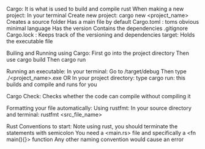 Cargo: It is what is used to build and compile rust
When making a new project:
    In your terminal
        Create new project: cargo new <project_name>
    Creates
        a source folder
            Has a main file by default
        Cargo.toml : toms obvious minimal language
            Has the version
            Contains the dependencies
        .gitignore
        Cargo.lock : Keeps track of the versioning and dependencies
        target: Holds the executable file

Builing and Running using Cargo:
    First go into the project directory
    Then use cargo build
    Then cargo run

Running an executable:
    In your terminal:
        Go to /target/debug
        Then type ./<project_name>.exe
        OR
        In your project directory:
            type cargo run: this builds and compile and runs for you

Cargo Check: Checks whether the code can compile without compiling it  

Formatting your file automatically:
    Using rustfmt:
        In your source directory and terminal:
            rustfmt <src_file_name>

Rust Conventions to start:
    Note using rust, you should terminate the statements with semicolon
    You need a <main.rs> file and specifically a <fn main(){}> function
        Any other naming convention would cause an error
